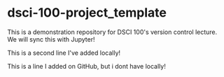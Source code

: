 # dsci-100-project_template
This is a demonstration repository for DSCI 100's version control lecture. We will sync this with Jupyter!

This is a second line I've added locally!

This is a line I added on GitHub, but i dont have locally!
